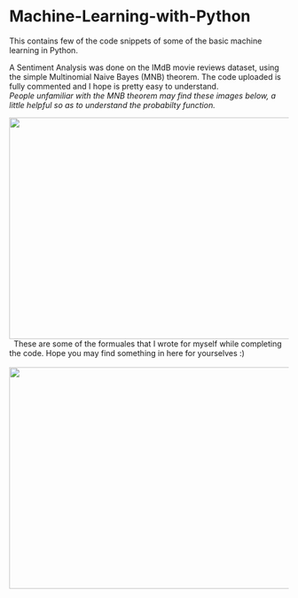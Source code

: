 # Machine-Learning-with-Python
This contains few of the code snippets of some of the basic machine learning in Python.

A Sentiment Analysis was done on the IMdB movie reviews dataset, using the simple Multinomial Naive Bayes (MNB) theorem.
The code uploaded is fully commented and I hope is pretty easy to understand. <br /> *People unfamiliar with the MNB theorem may find these images below, a little helpful so as to understand the probabilty function.*

<img src="https://user-images.githubusercontent.com/52134948/80127442-f5eee080-85b1-11ea-8b89-03419f52f71e.jpg" width="650" height="400" />
<br />
&nbsp These are some of the formuales that I wrote for myself while completing the code. Hope you may find something in here for yourselves :)
<br />
<br />
<img src="https://user-images.githubusercontent.com/52134948/80128400-3ac74700-85b3-11ea-94e3-7a3efa9bfc83.jpg" width="650" height="400" />
